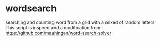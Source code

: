# wordsearch
searching and counting word from a grid with a mixed of random letters
This script is inspired and a modification from :
https://github.com/mashingan/word-search-solver



